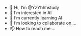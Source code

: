 - 👋 Hi, I’m @YzYhhhstudy
- 👀 I’m interested in AI
- 🌱 I’m currently learning AI
- 💞️ I’m looking to collaborate on ...
- 📫 How to reach me:...

<!---
YzYhhhstudy/YzYhhhstudy is a ✨ special ✨ repository because its `README.md` (this file) appears on your GitHub profile.
You can click the Preview link to take a look at your changes.
--->
